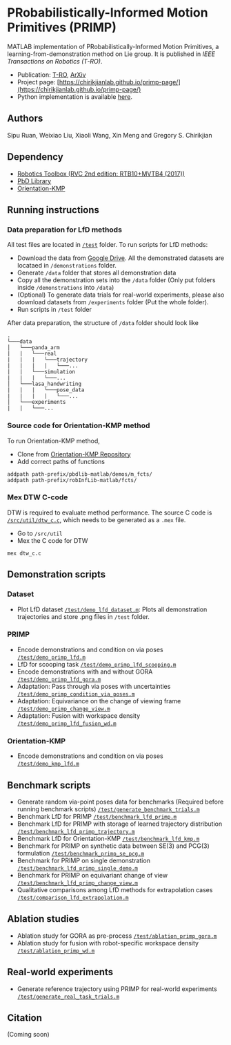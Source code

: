 # PRobabilistically-Informed Motion Primitives (PRIMP)
MATLAB implementation of PRobabilistically-Informed Motion Primitives, a learning-from-demonstration method on Lie group. It is published in _IEEE Transactions on Robotics (T-RO)_.

- Publication: [T-RO](), [ArXiv](https://arxiv.org/abs/2305.15761)
- Project page: [https://chirikjianlab.github.io/primp-page/](https://chirikjianlab.github.io/primp-page/)
- Python implementation is available [here](https://github.com/ChirikjianLab/primp-python).

## Authors
Sipu Ruan, Weixiao Liu, Xiaoli Wang, Xin Meng and Gregory S. Chirikjian

## Dependency
- [Robotics Toolbox (RVC 2nd edition: RTB10+MVTB4 (2017))](https://petercorke.com/toolboxes/robotics-toolbox/)
- [PbD Library](https://gitlab.idiap.ch/rli/pbdlib-matlab/)
- [Orientation-KMP](https://github.com/yanlongtu/robInfLib-matlab)

## Running instructions
### Data preparation for LfD methods
All test files are located in [`/test`](/test/) folder. To run scripts for LfD methods:

- Download the data from [Google Drive](https://drive.google.com/drive/folders/1sgfAjBgO3PWO2nCqerXjVHsovpNF4MgS?usp=sharing). All the demonstrated datasets are locataed in `/demonstrations` folder.
- Generate `/data` folder that stores all demonstration data
- Copy all the demonstration sets into the `/data` folder (Only put folders inside `/demonstrations` into `/data`)
- (Optional) To generate data trials for real-world experiments, please also download datasets from `/experiments` folder (Put the whole folder).
- Run scripts in `/test` folder

After data preparation, the structure of `/data` folder should look like
```
.
└───data
│   └───panda_arm
|   |   └───real
|   |   |   └───trajectory
|   |   |   |   └───...
|   |   └───simulation
|   |   |   └───...
│   └───lasa_handwriting
|   |   |   └───pose_data
|   |   |   |   └───...
│   └───experiments
|   |   └───...
```

### Source code for Orientation-KMP method
To run Orientation-KMP method,

- Clone from [Orientation-KMP Repository](https://github.com/yanlongtu/robInfLib-matlab)
- Add correct paths of functions
```
addpath path-prefix/pbdlib-matlab/demos/m_fcts/
addpath path-prefix/robInfLib-matlab/fcts/
```

### Mex DTW C-code
DTW is required to evaluate method performance. The source C code is [`/src/util/dtw_c.c`](/src/util/dtw_c.c), which needs to be generated as a `.mex` file.

- Go to `/src/util`
- Mex the C code for DTW
```
mex dtw_c.c
```

## Demonstration scripts
### Dataset
- Plot LfD dataset [`/test/demo_lfd_dataset.m`](/test/demo_lfd_dataset.m): Plots all demonstration trajectories and store .png files in `/test` folder.

### PRIMP
- Encode demonstrations and condition on via poses [`/test/demo_primp_lfd.m`](/test/demo_primp_lfd.m)
- LfD for scooping task [`/test/demo_primp_lfd_scooping.m`](/test/demo_primp_lfd_scooping.m)
- Encode demonstrations with and without GORA [`/test/demo_primp_lfd_gora.m`](/test/demo_primp_lfd_gora.m)
- Adaptation: Pass through via poses with uncertainties [`/test/demo_primp_condition_via_poses.m`](/test/demo_primp_condition_via_poses.m)
- Adaptation: Equivariance on the change of viewing frame [`/test/demo_primp_change_view.m`](/test/demo_primp_change_view.m)
- Adaptation: Fusion with workspace density [`/test/demo_primp_lfd_fusion_wd.m`](/test/demo_primp_lfd_fusion_wd.m)

### Orientation-KMP
- Encode demonstrations and condition on via poses [`/test/demo_kmp_lfd.m`](/test/demo_kmp_lfd.m)

## Benchmark scripts
- Generate random via-point poses data for benchmarks (Required before running benchmark scripts) [`/test/generate_benchmark_trials.m`](/test/generate_benchmark_trials.m)
- Benchmark LfD for PRIMP [`/test/benchmark_lfd_primp.m`](/test/benchmark_lfd_primp.m)
- Benchmark LfD for PRIMP with storage of learned trajectory distribution [`/test/benchmark_lfd_primp_trajectory.m`](/test/benchmark_lfd_primp_trajectory.m)
- Benchmark LfD for Orientation-KMP [`/test/benchmark_lfd_kmp.m`](/test/benchmark_lfd_kmp.m)
- Benchmark for PRIMP on synthetic data between SE(3) and PCG(3) formulation [`/test/benchmark_primp_se_pcg.m`](/test/benchmark_primp_se_pcg.m)
- Benchmark for PRIMP on single demonstration [`/test/benchmark_lfd_primp_single_demo.m`](/test/benchmark_lfd_primp_single_demo.m)
- Benchmark for PRIMP on equivariant change of view [`/test/benchmark_lfd_primp_change_view.m`](/test/benchmark_lfd_primp_change_view.m)
- Qualitative comparisons among LfD methods for extrapolation cases [`/test/comparison_lfd_extrapolation.m`](/test/comparison_lfd_extrapolation.m)

## Ablation studies
- Ablation study for GORA as pre-process [`/test/ablation_primp_gora.m`](/test/ablation_primp_gora.m)
- Ablation study for fusion with robot-specific workspace density [`/test/ablation_primp_wd.m`](/test/ablation_primp_wd.m)

## Real-world experiments
- Generate reference trajectory using PRIMP for real-world experiments [`/test/generate_real_task_trials.m`](/test/generate_real_task_trials.m)

## Citation
(Coming soon)